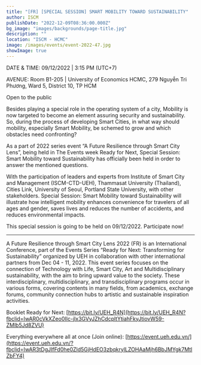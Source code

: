 ```yaml
---
title: "[FR] [SPECIAL SESSION] SMART MOBILITY TOWARD SUSTAINABILITY"
author: ISCM
publishDate: "2022-12-09T08:36:00.000Z"
bg_image: "images/backgrounds/page-title.jpg"
description: "" 
location: "ISCM - HCMC"
image: /images/events/event-2022-47.jpg
showImage: true
---
```

DATE & TIME: 09/12/2022  | 3:15 PM (UTC+7)

AVENUE: Room B1-205 | University of Economics HCMC, 279 Nguyễn Tri Phương, Ward 5, District 10, TP HCM

Open to the public

Besides playing a special role in the operating system of a city, Mobility is now targeted to become an element assuring security and sustainability. So, during the process of developing Smart Cities, in what way should mobility, especially Smart Mobility, be schemed to grow and which obstacles need confronting?

As a part of 2022 series event “A Future Resilience through Smart City Lens”, being held in The Events week Ready for Next, Special Session: Smart Mobility toward Sustainability has officially been held in order to answer the mentioned questions.

With the participation of leaders and experts from Institute of Smart City and Management (ISCM-CTD-UEH), Thammasat University (Thailand), Cities Link, University of Seoul, Portland State University, with other stakeholders. Special Session: Smart Mobility toward Sustainability will illustrate how intelligent mobility enhances convenience for travelers of all ages and gender, saves lives and reduces the number of accidents, and reduces environmental impacts.

This special session is going to be held on 09/12/2022. Participate now!

_____________________

A Future Resilience through Smart City Lens 2022 (FR) is an International Conference, part of the Events Series “Ready for Next: Transforming for Sustainability” organized by UEH in collaboration with other international partners from Dec 04 - 11, 2022. This event series focuses on the connection of Technology with Life, Smart City, Art and Multidisciplinary sustainability, with the aim to bring upward value to the society. These interdisciplinary, multidisciplinary, and transdisciplinary programs occur in various forms, covering contents in many fields, from academics, exchange forums, community connection hubs to artistic and sustainable inspiration activities.

Booklet Ready for Next: [https://bit.ly/UEH_R4N](https://bit.ly/UEH_R4N?fbclid=IwAR0cVkXZeo0IIc-jlx3GVyJZhCdcpltYtiahFkyJtiovW59-ZMlb5Jd8ZVU)

Everything everywhere all at once (Join online): [https://event.ueh.edu.vn/](https://event.ueh.edu.vn/?fbclid=IwAR3tDgJIfFd0he0Zld5GjHdEO3zbqkrylLZOHAaMjh6BbJMYgk7MtlZbFY4)